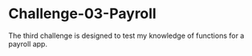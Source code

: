 # Challenge-03-Payroll
The third challenge is designed to test my knowledge of functions for a payroll app.

